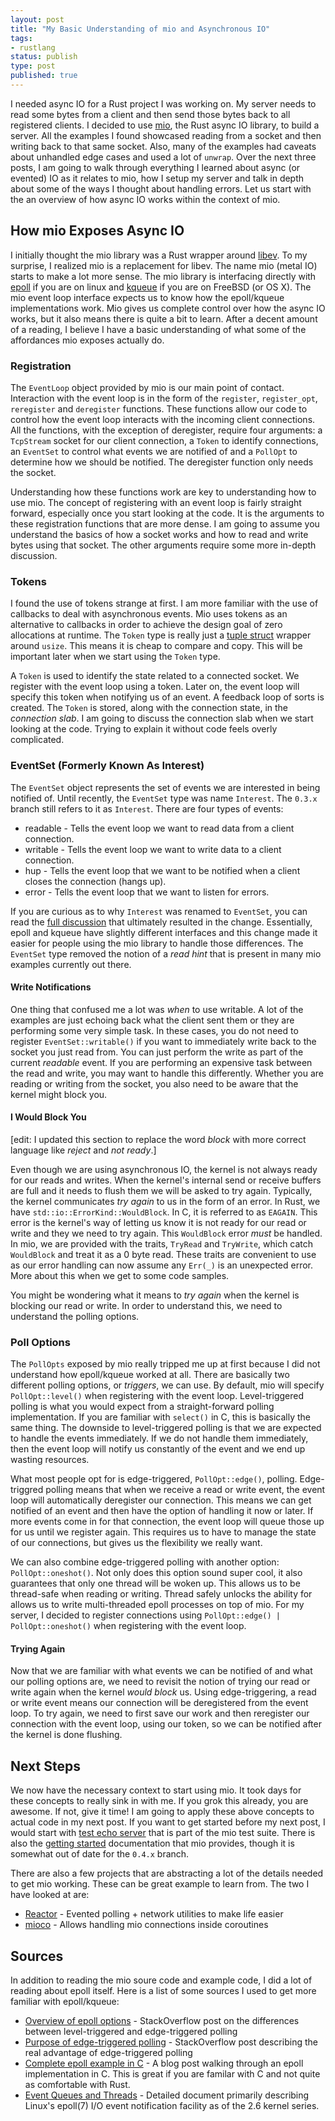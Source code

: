 ```yaml
---
layout: post
title: "My Basic Understanding of mio and Asynchronous IO"
tags:
- rustlang
status: publish
type: post
published: true
---
```


I needed async IO for a Rust project I was working on. My server needs to read some bytes from a client and then send those bytes back to all registered clients. I decided to use [mio][mio], the Rust async IO library, to build a server. All the examples I found showcased reading from a socket and then writing back to that same socket. Also, many of the examples had caveats about unhandled edge cases and used a lot of `unwrap`. Over the next three posts, I am going to walk through everything I learned about async (or evented) IO as it relates to mio, how I setup my server and talk in depth about some of the ways I thought about handling errors. Let us start with the an overview of how async IO works within the context of mio.

## How mio Exposes Async IO

I initially thought the mio library was a Rust wrapper around [libev][libev]. To my surprise, I realized mio is a replacement for libev. The name mio (metal IO) starts to make a lot more sense. The mio library is interfacing directly with [epoll][epoll] if you are on linux and [kqueue][kqueue] if you are on FreeBSD (or OS X). The mio event loop interface expects us to know how the epoll/kqueue implementations work. Mio gives us complete control over how the async IO works, but it also means there is quite a bit to learn. After a decent amount of a reading, I believe I have a basic understanding of what some of the affordances mio exposes actually do.

### Registration

The `EventLoop` object provided by mio is our main point of contact. Interaction with the event loop is in the form of the `register`, `register_opt`, `reregister` and `deregister` functions. These functions allow our code to control how the event loop interacts with the incoming client connections. All the functions, with the exception of deregister, require four arguments: a `TcpStream` socket for our client connection, a `Token` to identify connections, an `EventSet` to control what events we are notified of and a `PollOpt` to determine how we should be notified. The deregister function only needs the socket.

Understanding how these functions work are key to understanding how to use mio. The concept of registering with an event loop is fairly straight forward, especially once you start looking at the code. It is the arguments to these registration functions that are more dense. I am going to assume you understand the basics of how a socket works and how to read and write bytes using that socket. The other arguments require some more in-depth discussion.

### Tokens

I found the use of tokens strange at first. I am more familiar with the use of callbacks to deal with asynchronous events. Mio uses tokens as an alternative to callbacks in order to achieve the design goal of zero allocations at runtime. The `Token` type is really just a [tuple struct][tuple struct] wrapper around `usize`. This means it is cheap to compare and copy. This will be important later when we start using the `Token` type.

A `Token` is used to identify the state related to a connected socket. We register with the event loop using a token. Later on, the event loop will specify this token when notifying us of an event. A feedback loop of sorts is created. The `Token` is stored, along with the connection state, in the _connection slab_. I am going to discuss the connection slab when we start looking at the code. Trying to explain it without code feels overly complicated.

### EventSet (Formerly Known As Interest)

The `EventSet` object represents the set of events we are interested in being notified of. Until recently, the `EventSet` type was name `Interest`. The `0.3.x` branch still refers to it as `Interest`. There are four types of events:

   * readable - Tells the event loop we want to read data from a client connection.
   * writable - Tells the event loop we want to write data to a client connection.
   * hup - Tells the event loop that we want to be notified when a client closes the connection (hangs up).
   * error - Tells the event loop that we want to listen for errors.

If you are curious as to why `Interest` was renamed to `EventSet`, you can read the [full discussion][discussion] that ultimately resulted in the change. Essentially, epoll and kqueue have slightly different interfaces and this change made it easier for people using the mio library to handle those differences. The `EventSet` type removed the notion of a _read hint_ that is present in many mio examples currently out there.

#### Write Notifications

One thing that confused me a lot was _when_ to use writable. A lot of the examples are just echoing back what the client sent them or they are performing some very simple task. In these cases, you do not need to register `EventSet::writable()` if you want to immediately write back to the socket you just read from. You can just perform the write as part of the current _readable_ event. If you are performing an expensive task between the read and write, you may want to handle this differently. Whether you are reading or writing from the socket, you also need to be aware that the kernel might block you.

#### I Would Block You

[edit: I updated this section to replace the word _block_ with more correct language like _reject_ and _not ready_.]

Even though we are using asynchronous IO, the kernel is not always ready for our reads and writes. When the kernel's internal send or receive buffers are full and it needs to flush them we will be asked to try again. Typically, the kernel communicates _try again_ to us in the form of an error. In Rust, we have `std::io::ErrorKind::WouldBlock`. In C, it is referred to as `EAGAIN`. This error is the kernel's way of letting us know it is not ready for our read or write and they we need to try again. This `WouldBlock` error _must_ be handled. In mio, we are provided with the traits, `TryRead` and `TryWrite`, which catch `WouldBlock` and treat it as a 0 byte read. These traits are convenient to use as our error handling can now assume any `Err(_)` is an unexpected error. More about this when we get to some code samples.

You might be wondering what it means to _try again_ when the kernel is blocking our read or write. In order to understand this, we need to understand the polling options.

### Poll Options

The `PollOpts` exposed by mio really tripped me up at first because I did not understand how epoll/kqueue worked at all. There are basically two different polling options, or _triggers_, we can use. By default, mio will specify `PollOpt::level()` when registering with the event loop. Level-triggered polling is what you would expect from a straight-forward polling implementation. If you are familiar with `select()` in C, this is basically the same thing. The downside to level-triggered polling is that we are expected to handle the events immediately. If we do not handle them immediately, then the event loop will notify us constantly of the event and we end up wasting resources.

What most people opt for is edge-triggered, `PollOpt::edge()`, polling. Edge-triggred polling means that when we receive a read or write event, the event loop will automatically deregister our connection. This means we can get notified of an event and then have the option of handling it now or later. If more events come in for that connection, the event loop will queue those up for us until we register again. This requires us to have to manage the state of our connections, but gives us the flexibility we really want.

We can also combine edge-triggered polling with another option: `PollOpt::oneshot()`. Not only does this option sound super cool, it also guarantees that only one thread will be woken up. This allows us to be thread-safe when reading or writing. Thread safely unlocks the ability for allows us to write multi-threaded epoll processes on top of mio. For my server, I decided to register connections using `PollOpt::edge() | PollOpt::oneshot()` when registering with the event loop.

#### Trying Again

Now that we are familiar with what events we can be notified of and what our polling options are, we need to revisit the notion of trying our read or write again when the kernel _would block_ us. Using edge-triggering, a read or write event means our connection will be deregistered from the event loop. To try again, we need to first save our work and then reregister our connection with the event loop, using our token, so we can be notified after the kernel is done flushing.

## Next Steps

We now have the necessary context to start using mio. It took days for these concepts to really sink in with me. If you grok this already, you are awesome. If not, give it time! I am going to apply these above concepts to actual code in my next post. If you want to get started before my next post, I would start with [test echo server][test echo server] that is part of the mio test suite. There is also the [getting started][mio getting started] documentation that mio provides, though it is somewhat out of date for the `0.4.x` branch.

There are also a few projects that are abstracting a lot of the details needed to get mio working. These can be great example to learn from. The two I have looked at are:

   * [Reactor][Reactor] - Evented polling + network utilities to make life easier 
   * [mioco][mioco] - Allows handling mio connections inside coroutines 

## Sources

In addition to reading the mio soure code and example code, I did a lot of reading about epoll itself. Here is a list of some sources I used to get more familiar with epoll/kqueue:

   * [Overview of epoll options][epoll options overview] - StackOverflow post on the differences between level-triggered and edge-triggered polling
   * [Purpose of edge-triggered polling][purpose of EPOLLET] - StackOverflow post describing the real advantage of edge-triggered polling
   * [Complete epoll example in C][epoll in C] - A blog post walking through an epoll implementation in C. This is great if you are familar with C and not quite as comfortable with Rust.
   * [Event Queues and Threads][Event Queues and Threads] - Detailed document primarily describing Linux's epoll(7) I/O event notification facility as of the 2.6 kernel series.


[mio]: https://github.com/carllerche/mio
[libev]: http://software.schmorp.de/pkg/libev.html
[epoll]: http://man7.org/linux/man-pages/man7/epoll.7.html
[kqueue]: https://developer.apple.com/library/mac/documentation/Darwin/Reference/ManPages/man2/kqueue.2.html
[discussion]: https://github.com/carllerche/mio/issues/184
[tuple struct]: https://doc.rust-lang.org/nightly/book/structs.html#tuple-structs
[mio getting started]: https://github.com/carllerche/mio/blob/docs/doc/getting-started.md
[test echo server]: https://github.com/carllerche/mio/blob/master/test/test_echo_server.rs
[Reactor]: https://github.com/rrichardson/reactor
[mioco]: https://github.com/dpc/mioco
[epoll options overview]: http://stackoverflow.com/a/13568962/775246
[purpose of EPOLLET]: http://stackoverflow.com/a/9162805/775246
[epoll in C]: https://banu.com/blog/2/how-to-use-epoll-a-complete-example-in-c/
[Event Queues and Threads]: https://raw.githubusercontent.com/dankamongmen/libtorque/master/doc/mteventqueues

